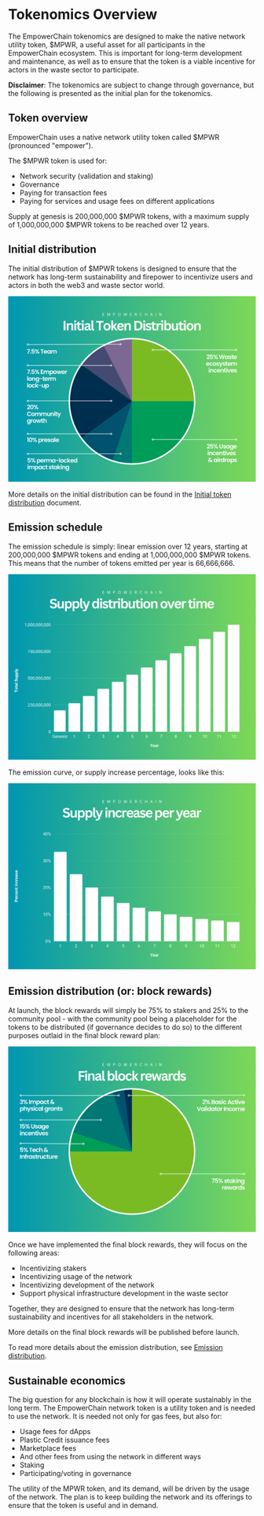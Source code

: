 # Tokenomics Overview

The EmpowerChain tokenomics are designed to make the native network utility token, $MPWR, a useful asset
for all participants in the EmpowerChain ecosystem. This is important for long-term development and maintenance, 
as well as to ensure that the token is a viable incentive for actors in the waste sector to participate.

**Disclaimer**: The tokenomics are subject to change through governance, but the following is presented
as the initial plan for the tokenomics.

## Token overview

EmpowerChain uses a native network utility token called $MPWR (pronounced "empower").

The $MPWR token is used for:
- Network security (validation and staking)
- Governance
- Paying for transaction fees
- Paying for services and usage fees on different applications

Supply at genesis is 200,000,000 $MPWR tokens, with a maximum supply of 1,000,000,000 $MPWR tokens to be reached over 12 years.

## Initial distribution

The initial distribution of $MPWR tokens is designed to ensure that the network has long-term sustainability and 
firepower to incentivize users and actors in both the web3 and waste sector world.

![token-distribution.png](./token-distribution.png)

More details on the initial distribution can be found in the [Initial token distribution](./initial-token-distribution.md) document.

## Emission schedule

The emission schedule is simply: linear emission over 12 years, starting at 200,000,000 $MPWR tokens and ending at 1,000,000,000 $MPWR tokens.
This means that the number of tokens emitted per year is 66,666,666.

![Total supply over 12 years](./total-supply.png)

The emission curve, or supply increase percentage, looks like this:

![Supply increase per year](./emission.png)

## Emission distribution (or: block rewards)

At launch, the block rewards will simply be 75% to stakers and 25% to the community pool - with the community pool being
a placeholder for the tokens to be distributed (if governance decides to do so) to the different purposes outlaid in the
final block reward plan:

![final-block-rewards.png](./final-block-rewards.png)

Once we have implemented the final block rewards, they will focus on the following areas:
- Incentivizing stakers
- Incentivizing usage of the network
- Incentivizing development of the network
- Support physical infrastructure development in the waste sector

Together, they are designed to ensure that the network has long-term sustainability and incentives for all stakeholders in the network.

More details on the final block rewards will be published before launch.

To read more details about the emission distribution, see [Emission distribution](./emission-distribution.md).

## Sustainable economics
The big question for any blockchain is how it will operate sustainably in the long term. The EmpowerChain network token
is a utility token and is needed to use the network. It is needed not only for gas fees, but also for:
- Usage fees for dApps
- Plastic Credit issuance fees
- Marketplace fees
- And other fees from using the network in different ways
- Staking
- Participating/voting in governance

The utility of the MPWR token, and its demand, will be driven by the usage of the network.
The plan is to keep building the network and its offerings to ensure that the token is useful and in demand.